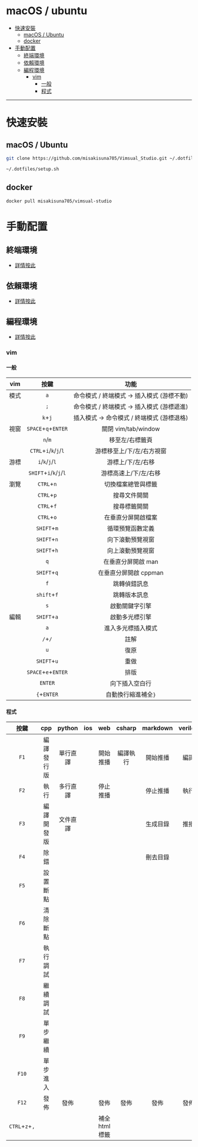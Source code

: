 # macOS / ubuntu

<!-- vim-markdown-toc GFM -->

+ [快速安裝](#快速安裝)
    * [macOS / Ubuntu](#macos--ubuntu)
    * [docker](#docker)
+ [手動配置](#手動配置)
    * [終端環境](#終端環境)
    * [依賴環境](#依賴環境)
    * [編程環境](#編程環境)
        - [vim](#vim)
            + [一般](#一般)
            + [程式](#程式)

<!-- vim-markdown-toc -->

---

# 快速安裝

## macOS / Ubuntu

```zsh
git clone https://github.com/misakisuna705/Vimsual_Studio.git ~/.dotfiles

~/.dotfiles/setup.sh
```

## docker

```zsh
docker pull misakisuna705/vimsual-studio
```

# 手動配置

## 終端環境

-   [詳情按此](doc/md/terminal.md)

## 依賴環境

-   [詳情按此](doc/md/package.md)

## 編程環境

-   [詳情按此](doc/md/vim.md)

### vim

#### 一般

| vim  |          按鍵           |                    功能                    |
| :--: | :---------------------: | :----------------------------------------: |
| 模式 |           `a`           | 命令模式 / 終端模式 -> 插入模式 (游標不動) |
|      |           `;`           | 命令模式 / 終端模式 -> 插入模式 (游標遞進) |
|      |         `k`+`j`         | 插入模式 -> 命令模式 / 終端模式 (游標退格) |
| 視窗 |   `SPACE`+`q`+`ENTER`   |            關閉 vim/tab/window             |
|      |         `n`/`m`         |              移至左/右標籤頁               |
|      | `CTRL`+`i`/`k`/`j`/`l`  |         游標移至上/下/左/右方視窗          |
| 游標 |     `i`/`k`/`j`/`l`     |             游標上/下/左/右移              |
|      | `SHIFT`+`i`/`k`/`j`/`l` |           游標高速上/下/左/右移            |
| 瀏覽 |       `CTRL`+`n`        |             切換檔案總管與標籤             |
|      |       `CTRL`+`p`        |                搜尋文件開關                |
|      |       `CTRL`+`f`        |                搜尋標籤開關                |
|      |       `CTRL`+`o`        |             在垂直分屏開啟檔案             |
|      |       `SHIFT`+`m`       |              循環預覽函數定義              |
|      |       `SHIFT`+`n`       |              向下滾動預覽視窗              |
|      |       `SHIFT`+`h`       |              向上滾動預覽視窗              |
|      |           `q`           |             在垂直分屏開啟 man             |
|      |       `SHIFT`+`q`       |           在垂直分屏開啟 cppman            |
|      |           `f`           |                跳轉偵錯訊息                |
|      |       `shift`+`f`       |                跳轉版本訊息                |
|      |           `s`           |               啟動關鍵字引擎               |
| 編輯 |       `SHIFT`+`a`       |               啟動多光標引擎               |
|      |           `a`           |             進入多光標插入模式             |
|      |         `/`+`/`         |                    註解                    |
|      |           `u`           |                    復原                    |
|      |       `SHIFT`+`u`       |                    重做                    |
|      |   `SPACE`+`e`+`ENTER`   |                    排版                    |
|      |         `ENTER`         |               向下插入空白行               |
|      |       `{`+`ENTER`       |            自動換行縮進補全`}`             |

#### 程式

|      按鍵      |    cpp     |  python  | ios |      web       |  csharp  | markdown | verilog |
| :------------: | :--------: | :------: | :-: | :------------: | :------: | :------: | :-----: |
|      `F1`      | 編譯發行版 | 單行直譯 |     |    開始推播    | 編譯執行 | 開始推播 |  編譯   |
|      `F2`      |    執行    | 多行直譯 |     |    停止推播    |          | 停止推播 |  執行   |
|      `F3`      | 編譯開發版 | 文件直譯 |     |                |          | 生成目錄 |  推播   |
|      `F4`      |    除錯    |          |     |                |          | 刪去目錄 |         |
|      `F5`      |  設置斷點  |          |     |                |          |          |         |
|      `F6`      |  清除斷點  |          |     |                |          |          |         |
|      `F7`      |  執行調試  |          |     |                |          |          |         |
|      `F8`      |  繼續調試  |          |     |                |          |          |         |
|      `F9`      |  單步繼續  |          |     |                |          |          |         |
|     `F10`      |  單步進入  |          |     |                |          |          |         |
|     `F12`      |    發佈    |   發佈   |     |      發佈      |   發佈   |   發佈   |  發佈   |
| `CTRL`+`z`+`,` |            |          |     | 補全 html 標籤 |          |          |         |
